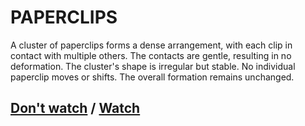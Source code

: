 # PAPERCLIPS

A cluster of paperclips forms a dense arrangement, with each clip in contact with multiple others. The contacts are gentle, resulting in no deformation. The cluster's shape is irregular but stable. No individual paperclip moves or shifts. The overall formation remains unchanged.

## [Don't watch](page-33ba5d04e2a54b23) / [Watch](page-eaf01b164b5ff805)
